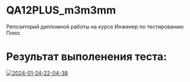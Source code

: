 # QA12PLUS_m3m3mm
Репозиторий дипломной работы на курсе Инженер по тестированию Плюс

# Результат выполенения теста: 
<a href="https://ibb.co/M77XTy3"><img src="https://i.ibb.co/jDDpK91/2024-01-24-22-04-38.png" alt="2024-01-24-22-04-38" border="0"></a>